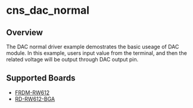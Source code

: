 # cns_dac_normal

## Overview
The DAC normal driver example demostrates the basic useage of DAC module. In this example, users input value from the
terminal, and then the related voltage will be output through DAC output pin.

## Supported Boards
- [FRDM-RW612](../../../_boards/frdmrw612/driver_examples/dac/normal/example_board_readme.md)
- [RD-RW612-BGA](../../../_boards/rdrw612bga/driver_examples/dac/normal/example_board_readme.md)
